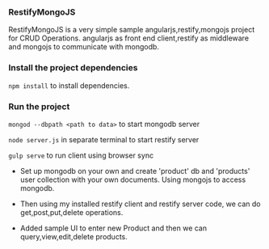 ### RestifyMongoJS
RestifyMongoJS is a very simple sample angularjs,restify,mongojs project for CRUD Operations.
angularjs as front end client,restify as middleware and mongojs to communicate with mongodb.

### Install the project dependencies
`npm install` to install dependencies.

### Run the project
`mongod --dbpath <path to data>` to start mongodb server

`node server.js` in separate terminal to start restify server

`gulp serve` to run client using browser sync


* Set up mongodb on your own and create 'product' db and 'products' user collection with your own documents.
Using mongojs to access mongodb.

* Then using my installed restify client and restify server code, we can do get,post,put,delete operations.

* Added sample UI to enter new Product and then we can query,view,edit,delete products.

